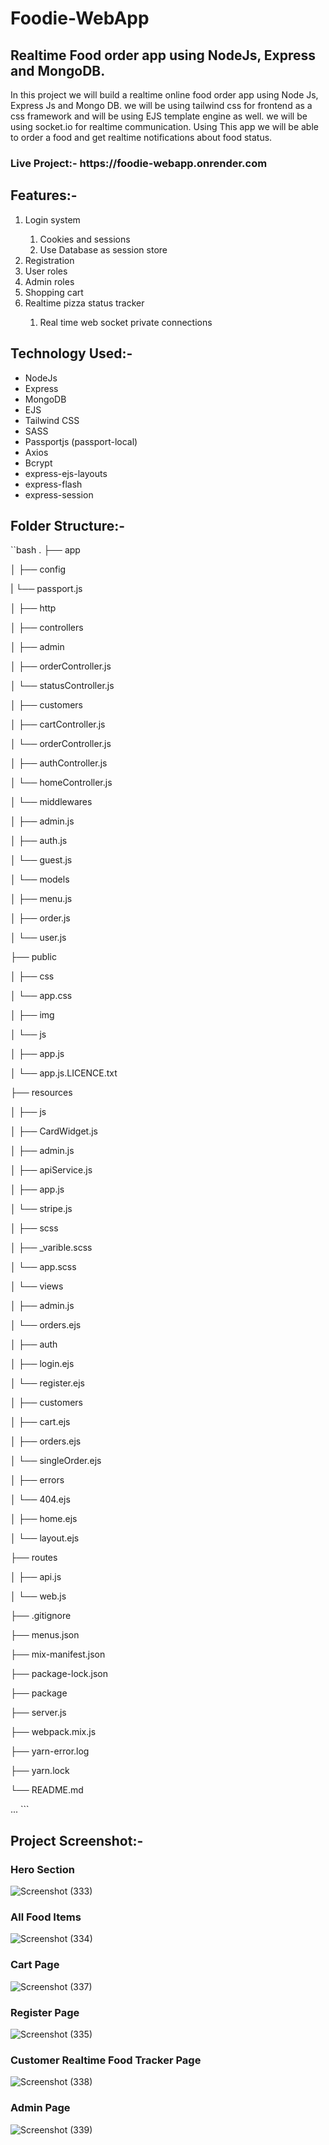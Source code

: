 # Foodie-WebApp
<h2>Realtime Food order app using NodeJs, Express and MongoDB.</h2>
<p>In this project we will build a realtime online food order app using Node Js, Express Js and Mongo DB. we will be using tailwind css for frontend as a css framework and will be using EJS template engine as well. we will be using socket.io for realtime communication. Using This app we will be able to order a food and get realtime notifications about food status.</p>

<h3>Live Project:- https://foodie-webapp.onrender.com </h3>


<h2>Features:-</h2>
<ol>
    <li>Login system</li>
        <ol>
            <li>Cookies and sessions</li>
            <li>Use Database as session store</li>
        </ol>
    <li>Registration</li> 
    <li>User roles</li>
    <li>Admin roles</li>
    <li>Shopping cart</li> 
    <li>Realtime pizza status tracker</li>
        <ol>
            <li>Real time web socket private connections</li>
        </ol>
</ol>


<h2>Technology Used:-</h2>
<ul>
<li>NodeJs</li>
<li>Express</li>
<li>MongoDB</li>
<li>EJS</li>
<li>Tailwind CSS</li>
<li>SASS</li>
<li>Passportjs (passport-local)</li>
<li>Axios</li>
<li>Bcrypt</li>
<li>express-ejs-layouts</li>
<li>express-flash</li>
<li>express-session</li>
</ul>

<h2>Folder Structure:-</h2>
``bash 
.
├── app</p>
│   ├── config</p>
|       └── passport.js</p>
│   ├── http</p>
│       ├── controllers</p>
│           ├── admin</p>
│               ├── orderController.js</p>
│               └── statusController.js</p>
│           ├── customers</p>
│               ├── cartController.js</p>
│               └── orderController.js</p>
│           ├── authController.js</p>
│           └── homeController.js</p>
│       └── middlewares  </p>
│           ├── admin.js</p>
│           ├── auth.js</p>
│           └── guest.js</p>
│   └── models  </p>
│       ├── menu.js</p>
│       ├── order.js</p>
│       └── user.js   </p>
├── public       </p>
│   ├── css</p>
│       └── app.css</p>
│   ├── img</p>
│   └── js</p>
│       ├── app.js</p>
│       └── app.js.LICENCE.txt</p>
├── resources </p>
│   ├── js</p>
│       ├── CardWidget.js</p>
│       ├── admin.js</p>
│       ├── apiService.js</p>
│       ├── app.js</p>
│       └── stripe.js</p>
│   ├── scss</p>
│       ├── _varible.scss</p>
│       └── app.scss</p>
│   └── views</p>
│           ├── admin.js</p>
│               └── orders.ejs</p>
│           ├── auth</p>
│               ├── login.ejs</p>
│               └── register.ejs</p>
│           ├── customers</p>
│               ├── cart.ejs</p>
│               ├── orders.ejs</p>
│               └── singleOrder.ejs</p>
│           ├── errors</p>
│               └── 404.ejs</p>
│           ├── home.ejs</p>
│           └── layout.ejs</p>
├── routes</p>
│   ├── api.js</p>
│   └── web.js</p>
├── .gitignore      </p>             
├── menus.json</p>
├── mix-manifest.json  </p>                   
├── package-lock.json   </p>                 
├── package           </p>        
├── server.js</p>
├── webpack.mix.js     </p>                
├── yarn-error.log     </p>               
├── yarn.lock         </p>          
└── README.md</p>
... ```



<h2>Project Screenshot:- </h2>
<h3>Hero Section</h3>

![Screenshot (333)](https://github.com/shubhamkr83/Foodie-WebApp/assets/72254047/56eb1756-df78-4285-b138-e216ee34b385)

<h3>All Food Items</h3>

![Screenshot (334)](https://github.com/shubhamkr83/Foodie-WebApp/assets/72254047/d34e0cb1-334a-4c84-a9e0-23a62ac2e4d5)


<h3>Cart Page</h3>

![Screenshot (337)](https://user-images.githubusercontent.com/72254047/232264866-eaacc611-fa6e-4784-95f3-0811d71639d7.png)

<h3>Register Page</h3>

![Screenshot (335)](https://user-images.githubusercontent.com/72254047/232264894-22330503-6413-483a-b2f1-1b0fc4cceb90.png)

<h3>Customer Realtime Food Tracker Page</h3>

![Screenshot (338)](https://user-images.githubusercontent.com/72254047/232264926-3e7011d0-1a0f-492e-8aeb-886826e9e403.png)

<h3>Admin Page</h3>

![Screenshot (339)](https://user-images.githubusercontent.com/72254047/232266233-f972e5be-3e3f-4416-a744-5ea8ac2f880f.png)

